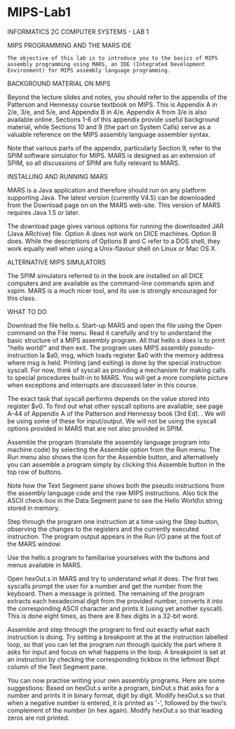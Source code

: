 # MIPS-Lab1

INFORMATICS 2C COMPUTER SYSTEMS - LAB 1

  MIPS PROGRAMMING AND THE MARS IDE

    The objective of this lab is to introduce you to the basics of MIPS assembly programming using MARS, an IDE (Integrated Development     Environment) for MIPS assembly language programming.

  BACKGROUND MATERIAL ON MIPS

Beyond the lecture slides and notes, you should refer to the appendix of the Patterson and Hennessy course textbook on MIPS. This is Appendix A in 2/e, 3/e, and 5/e, and Appendix B in 4/e. Appendix A from 3/e is also available online. Sections 1-6 of this appendix provide useful background material, while Sections 10 and 9 (the part on System Calls) serve as a valuable reference on the MIPS assembly language assembler syntax.

Note that various parts of the appendix, particularly Section 9, refer to the SPIM software simulator for MIPS. MARS is designed as an extension of SPIM, so all discussions of SPIM are fully relevant to MARS.

INSTALLING AND RUNNING MARS

MARS is a Java application and therefore should run on any platform supporting Java. The latest version (currently V4.5) can be downloaded from the Download page on on the MARS web-site. This version of MARS requires Java 1.5 or later.

The download page gives various options for running the downloaded JAR (Java ARchive) file. Option A does not work on DICE machines. Option B does. While the descriptions of Options B and C refer to a DOS shell, they work equally well when using a Unix-flavour shell on Linux or Mac OS X.

ALTERNATIVE MIPS SIMULATORS

The SPIM simulators referred to in the book are installed on all DICE computers and are available as the command-line commands spim and xspim. MARS is a much nicer tool, and its use is strongly encouraged for this class.

WHAT TO DO

Download the file hello.s. Start-up MARS and open the file using the Open command on the File menu. Read it carefully and try to understand the basic structure of a MIPS assembly program.
All that hello.s does is to print "hello world!" and then exit. The program uses MIPS assembly pseudo-instruction la $a0, msg, which loads register $a0 with the memory address where msg is held. Printing (and exiting) is done by the special instruction syscall. For now, think of syscall as providing a mechanism for making calls to special procedures built-in to MARS. You will get a more complete picture when exceptions and interrupts are discussed later in this course.

The exact task that syscall performs depends on the value stored into register $v0. To find out what other syscall options are available, see page A-44 of Appendix A of the Patterson and Hennessy book (3rd Ed). . We will be using some of these for input/output. We will not be using the syscall options provided in MARS that are not also provided in SPIM.

Assemble the program (translate the assembly language program into machine code) by selecting the Assemble option from the Run menu. The Run menu also shows the icon for the Assemble button, and alternatively you can assemble a program simply by clicking this Assemble button in the top row of buttons.

Note how the Text Segment pane shows both the pseudo instructions from the assembly language code and the raw MIPS instructions. Also tick the ASCII check-box in the Data Segment pane to see the Hello World\n string stored in memory.

Step through the program one instruction at a time using the Step button, observing the changes to the registers and the currently executed instruction. The program output appears in the Run I/O pane at the foot of the MARS window.

Use the hello.s program to familiarise yourselves with the buttons and menus available in MARS.

Open hexOut.s in MARS and try to understand what it does. The first two syscalls prompt the user for a number and get the number from the keyboard. Then a message is printed. The remaining of the program extracts each hexadecimal digit from the provided number, converts it into the corresponding ASCII character and prints it (using yet another syscall). This is done eight times, as there are 8 hex digits in a 32-bit word.

Assemble and step through the program to find out exactly what each instruction is doing. Try setting a breakpoint at the at the instruction labelled loop, so that you can let the program run through quickly the part where it asks for input and focus on what happens in the loop. A breakpoint is set at an instruction by checking the corresponding tickbox in the leftmost Bkpt column of the Text Segment pane.

You can now practise writing your own assembly programs. Here are some suggestions:
Based on hexOut.s write a program, binOut.s that asks for a number and prints it in binary format, digit by digit.
Modify hexOut.s so that when a negative number is entered, it is printed as '-', followed by the two's complement of the number (in hex again).
Modify hexOut.s so that leading zeros are not printed.
